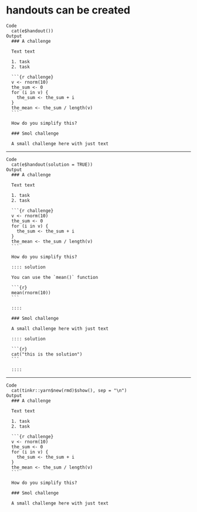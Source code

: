 # handouts can be created

    Code
      cat(e$handout())
    Output
      ### A challenge
      
      Text text
      
      1. task
      2. task
      
      ```{r challenge}
      v <- rnorm(10)
      the_sum <- 0
      for (i in v) {
        the_sum <- the_sum + i
      }
      the_mean <- the_sum / length(v)
      ```
      
      How do you simplify this?
      
      ### Smol challenge
      
      A small challenge here with just text

---

    Code
      cat(e$handout(solution = TRUE))
    Output
      ### A challenge
      
      Text text
      
      1. task
      2. task
      
      ```{r challenge}
      v <- rnorm(10)
      the_sum <- 0
      for (i in v) {
        the_sum <- the_sum + i
      }
      the_mean <- the_sum / length(v)
      ```
      
      How do you simplify this?
      
      :::: solution
      
      You can use the `mean()` function
      
      ```{r}
      mean(rnorm(10))
      ```
      
      ::::
      
      ### Smol challenge
      
      A small challenge here with just text
      
      :::: solution
      
      ```{r}
      cat("this is the solution")
      ```
      
      ::::

---

    Code
      cat(tinkr::yarn$new(rmd)$show(), sep = "\n")
    Output
      ### A challenge
      
      Text text
      
      1. task
      2. task
      
      ```{r challenge}
      v <- rnorm(10)
      the_sum <- 0
      for (i in v) {
        the_sum <- the_sum + i
      }
      the_mean <- the_sum / length(v)
      ```
      
      How do you simplify this?
      
      ### Smol challenge
      
      A small challenge here with just text
      

